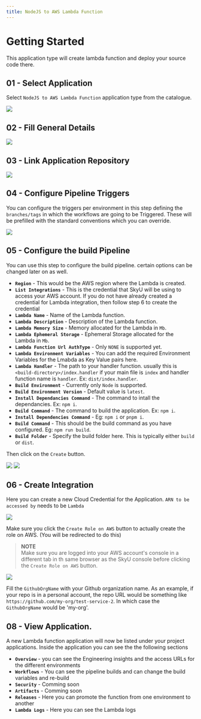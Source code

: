 ```yaml
---
title: NodeJS to AWS Lambda Function
---
```


# Getting Started

This application type will create lambda function and deploy your source code there.

## 01 - Select Application

Select `NodeJS to AWS Lambda Function` application type from the catalogue.

![](/assets/images/tutorials/app-creation/nodejs-to-lambda/select-lambda-app.png)

## 02 - Fill General Details

![](/assets/images/tutorials/app-creation/nodejs-to-lambda/name-function.png)

## 03 - Link Application Repository

![](/assets/images/tutorials/app-creation/nodejs-to-lambda/link-repo.png)

## 04 - Configure Pipeline Triggers

You can configure the triggers per environment in this step defining the `branches/tags` in which the workflows are going to be Triggered. These will be prefilled with the standard conventions which you can override.

![](/assets/images/tutorials/app-creation/nodejs-to-lambda/add-triggers.png)

## 05 - Configure the build Pipeline

You can use this step to configure the build pipeline. certain options can be changed later on as well.

- **`Region`** - This would be the AWS region where the Lambda is created.
- **`List Integrations`** - This is the credential that SkyU will be using to access your AWS account. If you do not have already created a credential for Lambda integration, then follow step 6 to create the credential
- **`Lambda Name`** - Name of the Lambda function.
- **`Lambda Description`** - Description of the Lambda function.
- **`Lambda Memory Size`** - Memory allocated for the Lambda in `Mb`.
- **`Lambda Ephemeral Storage`** - Ephemeral Storage allocated for the Lambda in `Mb`.
- **`Lambda Function Url AuthType`** - Only `NONE` is supported yet.
- **`Lambda Environment Variables`** - You can add the required Environment Variables for the Lmabda as Key Value pairs here.
- **`Lambda Handler`** - The path to your handler function. usually this is `<build-directory>/index.handler` if your main file is `index` and handler function name is `handler`. Ex: `dist/index.handler`.
- **`Build Environment`** - Currently only `Node` is supported.
- **`Build Environment Version`** - Default value is `latest`.
- **`Install Dependancies Command`** - The command to intall the dependancies. Ex: `npm i`.
- **`Build Command`** - The command to build the application. Ex: `npm i`.
- **`Install Dependencies Command`** - Eg: `npm i` or `pnpm i`.
- **`Build Command`** - This should be the build command as you have configured. Eg: `npm run build`.
- **`Build Folder`** - Specify the build folder here. This is typically either `build` or `dist`.

Then click on the `Create` button.

![](/assets/images/tutorials/app-creation/nodejs-to-lambda/configure-3.png)
![](/assets/images/tutorials/app-creation/nodejs-to-lambda/configure-4.png)

## 06 - Create Integration

Here you can create a new Cloud Credential for the Application. `ARN to be accessed by` needs to be `Lambda`

![](/assets/images/tutorials/app-creation/nodejs-to-lambda/create-integration.png)

Make sure you click the `Create Role on AWS` button to actually create the role on AWS. (You will be redirected to do this)

> **NOTE**<br/>
> Make sure you are logged into your AWS account's console in a different tab in th same browser as the SkyU console before clicking the `Create Role on AWS` button.

![](/assets/images/tutorials/app-creation/nodejs-to-lambda/create-role-on-aws.png)

Fill the `GithubOrgName` with your Github organization name. As an example, if your repo is in a personal account, the repo URL would be something like `https://github.com/my-org/test-service-2`. In which case the `GithubOrgName` would be 'my-org'.

## 08 - View Application.

A new Lambda function application will now be listed under your project applications. 
Inside the application you can see the the following sections

- **`Overview`** - you can see the Engineering insights and the access URLs for the different environments
- **`Workflows`** - You can see the pipeline builds and can change the build variables and re-build
- **`Security`** - Comming soon
- **`Artifacts`** - Comming soon
- **`Releases`** -  Here you can promote the function from one environment to another
- **`Lambda Logs`** - Here you can see the Lambda logs
